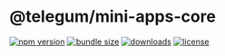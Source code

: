 # @telegum/mini-apps-core

[![npm version](https://img.shields.io/npm/v/%40telegum%2Fmini-apps-core?style=flat&labelColor=18181b&color=51a2dd)](https://www.npmjs.com/package/@telegum/mini-apps-core)
[![bundle size](https://img.shields.io/bundlephobia/minzip/%40telegum%2Fmini-apps-core?style=flat&label=minzip&labelColor=18181b&color=51a2dd)](https://bundlephobia.com/package/@telegum/mini-apps-core)
[![downloads](https://img.shields.io/npm/dm/%40telegum%2Fmini-apps-core?style=flat&label=downloads&labelColor=18181b&color=51a2dd)](https://www.npmjs.com/package/@telegum/mini-apps-core)
[![license](https://img.shields.io/github/license/telegum/mini-apps?style=flat&label=license&labelColor=18181b&color=51a2dd)](https://github.com/telegum/mini-apps)
